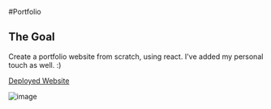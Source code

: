 #Portfolio

## The Goal

Create a portfolio website from scratch, using react. I've added my personal touch as well. :)


[Deployed Website](https://arhamilton92.github.io/portfolio/)


![image](![image](https://user-images.githubusercontent.com/64741393/89596917-8af6ac00-d826-11ea-8d8b-2f65222d65cd.png)
)
